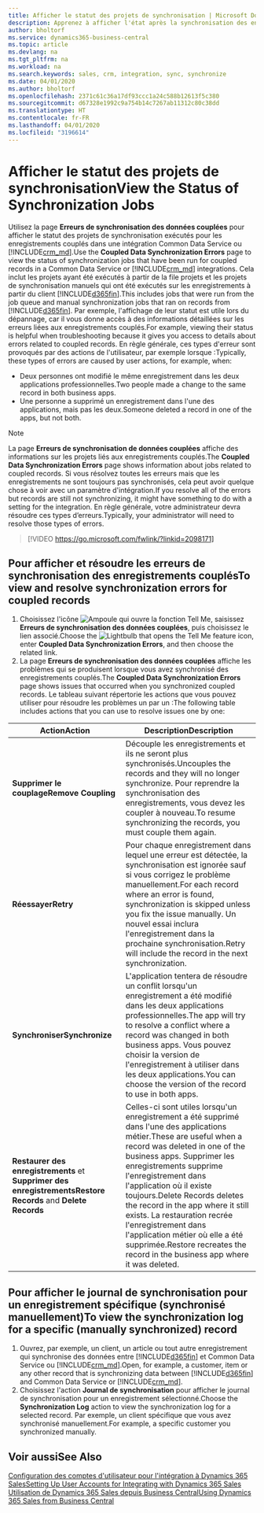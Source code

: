 ```yaml
---
title: Afficher le statut des projets de synchronisation | Microsoft Docs
description: Apprenez à afficher l'état après la synchronisation des enregistrements couplés.
author: bholtorf
ms.service: dynamics365-business-central
ms.topic: article
ms.devlang: na
ms.tgt_pltfrm: na
ms.workload: na
ms.search.keywords: sales, crm, integration, sync, synchronize
ms.date: 04/01/2020
ms.author: bholtorf
ms.openlocfilehash: 2371c61c36a17df93ccc1a24c588b12613f5c380
ms.sourcegitcommit: d67328e1992c9a754b14c7267ab11312c80c38dd
ms.translationtype: HT
ms.contentlocale: fr-FR
ms.lasthandoff: 04/01/2020
ms.locfileid: "3196614"
---
```

# <a name="view-the-status-of-synchronization-jobs"></a><span data-ttu-id="374e2-103">Afficher le statut des projets de synchronisation</span><span class="sxs-lookup"><span data-stu-id="374e2-103">View the Status of Synchronization Jobs</span></span>
<span data-ttu-id="374e2-104">Utilisez la page **Erreurs de synchronisation des données couplées** pour afficher le statut des projets de synchronisation exécutés pour les enregistrements couplés dans une intégration Common Data Service ou [!INCLUDE[crm_md](includes/crm_md.md)].</span><span class="sxs-lookup"><span data-stu-id="374e2-104">Use the **Coupled Data Synchronization Errors** page to view the status of synchronization jobs that have been run for coupled records in a Common Data Service or [!INCLUDE[crm_md](includes/crm_md.md)] integrations.</span></span> <span data-ttu-id="374e2-105">Cela inclut les projets ayant été exécutés à partir de la file projets et les projets de synchronisation manuels qui ont été exécutés sur les enregistrements à partir du client [!INCLUDE[d365fin](includes/d365fin_md.md)].</span><span class="sxs-lookup"><span data-stu-id="374e2-105">This includes jobs that were run from the job queue and manual synchronization jobs that ran on records from [!INCLUDE[d365fin](includes/d365fin_md.md)].</span></span> <span data-ttu-id="374e2-106">Par exemple, l'affichage de leur statut est utile lors du dépannage, car il vous donne accès à des informations détaillées sur les erreurs liées aux enregistrements couplés.</span><span class="sxs-lookup"><span data-stu-id="374e2-106">For example, viewing their status is helpful when troubleshooting because it gives you access to details about errors related to coupled records.</span></span> <span data-ttu-id="374e2-107">En règle générale, ces types d'erreur sont provoqués par des actions de l'utilisateur, par exemple lorsque :</span><span class="sxs-lookup"><span data-stu-id="374e2-107">Typically, these types of errors are caused by user actions, for example, when:</span></span>  

* <span data-ttu-id="374e2-108">Deux personnes ont modifié le même enregistrement dans les deux applications professionnelles.</span><span class="sxs-lookup"><span data-stu-id="374e2-108">Two people made a change to the same record in both business apps.</span></span>
* <span data-ttu-id="374e2-109">Une personne a supprimé un enregistrement dans l'une des applications, mais pas les deux.</span><span class="sxs-lookup"><span data-stu-id="374e2-109">Someone deleted a record in one of the apps, but not both.</span></span>

> [!Note]
> <span data-ttu-id="374e2-110">La page **Erreurs de synchronisation de données couplées** affiche des informations sur les projets liés aux enregistrements couplés.</span><span class="sxs-lookup"><span data-stu-id="374e2-110">The **Coupled Data Synchronization Errors** page shows information about jobs related to coupled records.</span></span> <span data-ttu-id="374e2-111">Si vous résolvez toutes les erreurs mais que les enregistrements ne sont toujours pas synchronisés, cela peut avoir quelque chose à voir avec un paramètre d'intégration.</span><span class="sxs-lookup"><span data-stu-id="374e2-111">If you resolve all of the errors but records are still not synchronizing, it might have something to do with a setting for the integration.</span></span> <span data-ttu-id="374e2-112">En règle générale, votre administrateur devra résoudre ces types d’erreurs.</span><span class="sxs-lookup"><span data-stu-id="374e2-112">Typically, your administrator will need to resolve those types of errors.</span></span>   

> [!VIDEO https://go.microsoft.com/fwlink/?linkid=2098171]

## <a name="to-view-and-resolve-synchronization-errors-for-coupled-records"></a><span data-ttu-id="374e2-113">Pour afficher et résoudre les erreurs de synchronisation des enregistrements couplés</span><span class="sxs-lookup"><span data-stu-id="374e2-113">To view and resolve synchronization errors for coupled records</span></span>
1. <span data-ttu-id="374e2-114">Choisissez l'icône ![Ampoule qui ouvre la fonction Tell Me](media/ui-search/search_small.png "Dites-moi ce que vous voulez faire"), saisissez **Erreurs de synchronisation des données couplées**, puis choisissez le lien associé.</span><span class="sxs-lookup"><span data-stu-id="374e2-114">Choose the ![Lightbulb that opens the Tell Me feature](media/ui-search/search_small.png "Tell me what you want to do") icon, enter **Coupled Data Synchronization Errors**, and then choose the related link.</span></span>
2. <span data-ttu-id="374e2-115">La page **Erreurs de synchronisation des données couplées** affiche les problèmes qui se produisent lorsque vous avez synchronisé des enregistrements couplés.</span><span class="sxs-lookup"><span data-stu-id="374e2-115">The **Coupled Data Synchronization Errors** page shows issues that occurred when you synchronized coupled records.</span></span> <span data-ttu-id="374e2-116">Le tableau suivant répertorie les actions que vous pouvez utiliser pour résoudre les problèmes un par un :</span><span class="sxs-lookup"><span data-stu-id="374e2-116">The following table includes actions that you can use to resolve issues one by one:</span></span>

|<span data-ttu-id="374e2-117">Action</span><span class="sxs-lookup"><span data-stu-id="374e2-117">Action</span></span>|<span data-ttu-id="374e2-118">Description</span><span class="sxs-lookup"><span data-stu-id="374e2-118">Description</span></span>|
|----|----|
|<span data-ttu-id="374e2-119">**Supprimer le couplage**</span><span class="sxs-lookup"><span data-stu-id="374e2-119">**Remove Coupling**</span></span>|<span data-ttu-id="374e2-120">Découple les enregistrements et ils ne seront plus synchronisés.</span><span class="sxs-lookup"><span data-stu-id="374e2-120">Uncouples the records and they will no longer synchronize.</span></span> <span data-ttu-id="374e2-121">Pour reprendre la synchronisation des enregistrements, vous devez les coupler à nouveau.</span><span class="sxs-lookup"><span data-stu-id="374e2-121">To resume synchronizing the records, you must couple them again.</span></span>|
|<span data-ttu-id="374e2-122">**Réessayer**</span><span class="sxs-lookup"><span data-stu-id="374e2-122">**Retry**</span></span>|<span data-ttu-id="374e2-123">Pour chaque enregistrement dans lequel une erreur est détectée, la synchronisation est ignorée sauf si vous corrigez le problème manuellement.</span><span class="sxs-lookup"><span data-stu-id="374e2-123">For each record where an error is found, synchronization is skipped unless you fix the issue manually.</span></span> <span data-ttu-id="374e2-124">Un nouvel essai inclura l'enregistrement dans la prochaine synchronisation.</span><span class="sxs-lookup"><span data-stu-id="374e2-124">Retry will include the record in the next synchronization.</span></span>|
|<span data-ttu-id="374e2-125">**Synchroniser**</span><span class="sxs-lookup"><span data-stu-id="374e2-125">**Synchronize**</span></span>|<span data-ttu-id="374e2-126">L'application tentera de résoudre un conflit lorsqu'un enregistrement a été modifié dans les deux applications professionnelles.</span><span class="sxs-lookup"><span data-stu-id="374e2-126">The app will try to resolve a conflict where a record was changed in both business apps.</span></span> <span data-ttu-id="374e2-127">Vous pouvez choisir la version de l'enregistrement à utiliser dans les deux applications.</span><span class="sxs-lookup"><span data-stu-id="374e2-127">You can choose the version of the record to use in both apps.</span></span>|
|<span data-ttu-id="374e2-128">**Restaurer des enregistrements** et **Supprimer des enregistrements**</span><span class="sxs-lookup"><span data-stu-id="374e2-128">**Restore Records** and **Delete Records**</span></span>|<span data-ttu-id="374e2-129">Celles-ci sont utiles lorsqu'un enregistrement a été supprimé dans l'une des applications métier.</span><span class="sxs-lookup"><span data-stu-id="374e2-129">These are useful when a record was deleted in one of the business apps.</span></span> <span data-ttu-id="374e2-130">Supprimer les enregistrements supprime l'enregistrement dans l'application où il existe toujours.</span><span class="sxs-lookup"><span data-stu-id="374e2-130">Delete Records deletes the record in the app where it still exists.</span></span> <span data-ttu-id="374e2-131">La restauration recrée l'enregistrement dans l'application métier où elle a été supprimée.</span><span class="sxs-lookup"><span data-stu-id="374e2-131">Restore recreates the record in the business app where it was deleted.</span></span>|

## <a name="to-view-the-synchronization-log-for-a-specific-manually-synchronized-record"></a><span data-ttu-id="374e2-132">Pour afficher le journal de synchronisation pour un enregistrement spécifique (synchronisé manuellement)</span><span class="sxs-lookup"><span data-stu-id="374e2-132">To view the synchronization log for a specific (manually synchronized) record</span></span>
1. <span data-ttu-id="374e2-133">Ouvrez, par exemple, un client, un article ou tout autre enregistrement qui synchronise des données entre [!INCLUDE[d365fin](includes/d365fin_md.md)] et Common Data Service ou [!INCLUDE[crm_md](includes/crm_md.md)].</span><span class="sxs-lookup"><span data-stu-id="374e2-133">Open, for example, a customer, item or any other record that is synchronizing data between [!INCLUDE[d365fin](includes/d365fin_md.md)] and Common Data Service or [!INCLUDE[crm_md](includes/crm_md.md)].</span></span>
2. <span data-ttu-id="374e2-134">Choisissez l'action **Journal de synchronisation** pour afficher le journal de synchronisation pour un enregistrement sélectionné.</span><span class="sxs-lookup"><span data-stu-id="374e2-134">Choose the **Synchronization Log** action to view the synchronization log for a selected record.</span></span> <span data-ttu-id="374e2-135">Par exemple, un client spécifique que vous avez synchronisé manuellement.</span><span class="sxs-lookup"><span data-stu-id="374e2-135">For example, a specific customer you synchronized manually.</span></span>

## <a name="see-also"></a><span data-ttu-id="374e2-136">Voir aussi</span><span class="sxs-lookup"><span data-stu-id="374e2-136">See Also</span></span>  
[<span data-ttu-id="374e2-137">Configuration des comptes d'utilisateur pour l'intégration à Dynamics 365 Sales</span><span class="sxs-lookup"><span data-stu-id="374e2-137">Setting Up User Accounts for Integrating with Dynamics 365 Sales</span></span>](admin-setting-up-integration-with-dynamics-sales.md)  
[<span data-ttu-id="374e2-138">Utilisation de Dynamics 365 Sales depuis Business Central</span><span class="sxs-lookup"><span data-stu-id="374e2-138">Using Dynamics 365 Sales from Business Central</span></span>](marketing-integrate-dynamicscrm.md)
